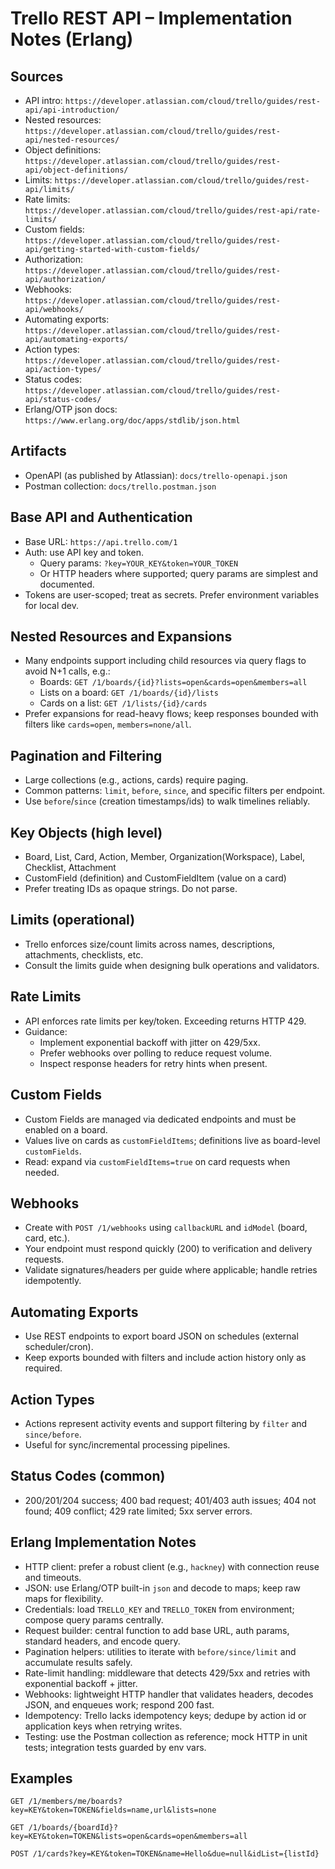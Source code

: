 Trello REST API – Implementation Notes (Erlang)
==============================================

Sources
-------
- API intro: `https://developer.atlassian.com/cloud/trello/guides/rest-api/api-introduction/`
- Nested resources: `https://developer.atlassian.com/cloud/trello/guides/rest-api/nested-resources/`
- Object definitions: `https://developer.atlassian.com/cloud/trello/guides/rest-api/object-definitions/`
- Limits: `https://developer.atlassian.com/cloud/trello/guides/rest-api/limits/`
- Rate limits: `https://developer.atlassian.com/cloud/trello/guides/rest-api/rate-limits/`
- Custom fields: `https://developer.atlassian.com/cloud/trello/guides/rest-api/getting-started-with-custom-fields/`
- Authorization: `https://developer.atlassian.com/cloud/trello/guides/rest-api/authorization/`
- Webhooks: `https://developer.atlassian.com/cloud/trello/guides/rest-api/webhooks/`
- Automating exports: `https://developer.atlassian.com/cloud/trello/guides/rest-api/automating-exports/`
- Action types: `https://developer.atlassian.com/cloud/trello/guides/rest-api/action-types/`
- Status codes: `https://developer.atlassian.com/cloud/trello/guides/rest-api/status-codes/`
- Erlang/OTP json docs: `https://www.erlang.org/doc/apps/stdlib/json.html`

Artifacts
---------
- OpenAPI (as published by Atlassian): `docs/trello-openapi.json`
- Postman collection: `docs/trello.postman.json`

Base API and Authentication
---------------------------
- Base URL: `https://api.trello.com/1`
- Auth: use API key and token.
  - Query params: `?key=YOUR_KEY&token=YOUR_TOKEN`
  - Or HTTP headers where supported; query params are simplest and documented.
- Tokens are user-scoped; treat as secrets. Prefer environment variables for local dev.

Nested Resources and Expansions
-------------------------------
- Many endpoints support including child resources via query flags to avoid N+1 calls, e.g.:
  - Boards: `GET /1/boards/{id}?lists=open&cards=open&members=all`
  - Lists on a board: `GET /1/boards/{id}/lists`
  - Cards on a list: `GET /1/lists/{id}/cards`
- Prefer expansions for read-heavy flows; keep responses bounded with filters like `cards=open`, `members=none/all`.

Pagination and Filtering
------------------------
- Large collections (e.g., actions, cards) require paging.
- Common patterns: `limit`, `before`, `since`, and specific filters per endpoint.
- Use `before`/`since` (creation timestamps/ids) to walk timelines reliably.

Key Objects (high level)
------------------------
- Board, List, Card, Action, Member, Organization(Workspace), Label, Checklist, Attachment
- CustomField (definition) and CustomFieldItem (value on a card)
- Prefer treating IDs as opaque strings. Do not parse.

Limits (operational)
--------------------
- Trello enforces size/count limits across names, descriptions, attachments, checklists, etc.
- Consult the limits guide when designing bulk operations and validators.

Rate Limits
-----------
- API enforces rate limits per key/token. Exceeding returns HTTP 429.
- Guidance:
  - Implement exponential backoff with jitter on 429/5xx.
  - Prefer webhooks over polling to reduce request volume.
  - Inspect response headers for retry hints when present.

Custom Fields
-------------
- Custom Fields are managed via dedicated endpoints and must be enabled on a board.
- Values live on cards as `customFieldItems`; definitions live as board-level `customFields`.
- Read: expand via `customFieldItems=true` on card requests when needed.

Webhooks
--------
- Create with `POST /1/webhooks` using `callbackURL` and `idModel` (board, card, etc.).
- Your endpoint must respond quickly (200) to verification and delivery requests.
- Validate signatures/headers per guide where applicable; handle retries idempotently.

Automating Exports
------------------
- Use REST endpoints to export board JSON on schedules (external scheduler/cron).
- Keep exports bounded with filters and include action history only as required.

Action Types
------------
- Actions represent activity events and support filtering by `filter` and `since/before`.
- Useful for sync/incremental processing pipelines.

Status Codes (common)
---------------------
- 200/201/204 success; 400 bad request; 401/403 auth issues; 404 not found; 409 conflict; 429 rate limited; 5xx server errors.

Erlang Implementation Notes
---------------------------
- HTTP client: prefer a robust client (e.g., `hackney`) with connection reuse and timeouts.
- JSON: use Erlang/OTP built-in `json` and decode to maps; keep raw maps for flexibility.
- Credentials: load `TRELLO_KEY` and `TRELLO_TOKEN` from environment; compose query params centrally.
- Request builder: central function to add base URL, auth params, standard headers, and encode query.
- Pagination helpers: utilities to iterate with `before/since/limit` and accumulate results safely.
- Rate-limit handling: middleware that detects 429/5xx and retries with exponential backoff + jitter.
- Webhooks: lightweight HTTP handler that validates headers, decodes JSON, and enqueues work; respond 200 fast.
- Idempotency: Trello lacks idempotency keys; dedupe by action id or application keys when retrying writes.
- Testing: use the Postman collection as reference; mock HTTP in unit tests; integration tests guarded by env vars.

Examples
--------
```
GET /1/members/me/boards?key=KEY&token=TOKEN&fields=name,url&lists=none

GET /1/boards/{boardId}?key=KEY&token=TOKEN&lists=open&cards=open&members=all

POST /1/cards?key=KEY&token=TOKEN&name=Hello&due=null&idList={listId}
```



